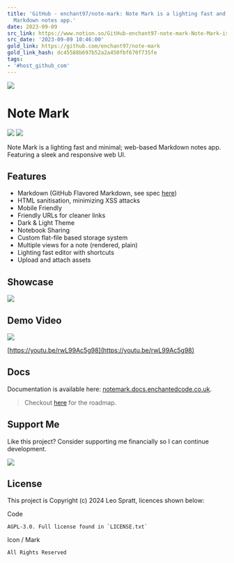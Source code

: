 ```yaml
---
title: 'GitHub - enchant97/note-mark: Note Mark is a lighting fast and minimal; web-based
  Markdown notes app.'
date: 2023-09-09
src_link: https://www.notion.so/GitHub-enchant97-note-mark-Note-Mark-is-a-lighting-fast-and-minimal-web-based-Markdown-notes-app-7b63b4b757cc4430afb2080ccac18077
src_date: '2023-09-09 10:46:00'
gold_link: https://github.com/enchant97/note-mark
gold_link_hash: dc45588b697b52a2a450fbf670f735fe
tags:
- '#host_github_com'
---
```


[![](/enchant97/note-mark/raw/main/frontend/public/icon.svg)](/enchant97/note-mark/blob/main/frontend/public/icon.svg)


Note Mark
=========


[![](https://camo.githubusercontent.com/230f0c02e2e4be265b30513e94c342a1769d566a42a4aabd983c3efbc76eab5a/68747470733a2f2f696d672e736869656c64732e696f2f6769746875622f6c6963656e73652f656e6368616e7439372f6e6f74652d6d61726b3f7374796c653d666c61742d737175617265)](https://camo.githubusercontent.com/230f0c02e2e4be265b30513e94c342a1769d566a42a4aabd983c3efbc76eab5a/68747470733a2f2f696d672e736869656c64732e696f2f6769746875622f6c6963656e73652f656e6368616e7439372f6e6f74652d6d61726b3f7374796c653d666c61742d737175617265)
[![](https://camo.githubusercontent.com/fa39f1ec8be857917fba1c07e9c8f1ff6a97026da12a79360d48910f79f4b984/68747470733a2f2f696d672e736869656c64732e696f2f6769746875622f762f72656c656173652f656e6368616e7439372f6e6f74652d6d61726b3f696e636c7564655f70726572656c6561736573266c6162656c3d6c617465737425323072656c65617365267374796c653d666c61742d737175617265)](https://camo.githubusercontent.com/fa39f1ec8be857917fba1c07e9c8f1ff6a97026da12a79360d48910f79f4b984/68747470733a2f2f696d672e736869656c64732e696f2f6769746875622f762f72656c656173652f656e6368616e7439372f6e6f74652d6d61726b3f696e636c7564655f70726572656c6561736573266c6162656c3d6c617465737425323072656c65617365267374796c653d666c61742d737175617265)


Note Mark is a lighting fast and minimal; web-based Markdown notes app. Featuring a sleek and responsive web UI.


Features
--------


* Markdown (GitHub Flavored Markdown, see spec [here](https://github.github.com/gfm/))
* HTML sanitisation, minimizing XSS attacks
* Mobile Friendly
* Friendly URLs for cleaner links
* Dark & Light Theme
* Notebook Sharing
* Custom flat-file based storage system
* Multiple views for a note (rendered, plain)
* Lighting fast editor with shortcuts
* Upload and attach assets


Showcase
--------


[![](/enchant97/note-mark/raw/main/site/static/preview.webp)](/enchant97/note-mark/blob/main/site/static/preview.webp)


Demo Video
----------


[![](https://camo.githubusercontent.com/435c15b077bb218e055c15f639f6c2ae1db9f6d7f1acc1eaaa558908cbf91771/68747470733a2f2f696d672e796f75747562652e636f6d2f76692f72774c39394163356739382f302e6a7067)](https://youtu.be/rwL99Ac5g98 "Demo Video")


[https://youtu.be/rwL99Ac5g98](https://youtu.be/rwL99Ac5g98)


Docs
----


Documentation is available here: [notemark.docs.enchantedcode.co.uk](https://notemark.docs.enchantedcode.co.uk/).



> Checkout [here](https://github.com/enchant97/note-mark/issues/47) for the roadmap.


Support Me
----------


Like this project? Consider supporting me financially so I can continue development.


[![](https://camo.githubusercontent.com/52867c19b7dfad6776f2d60ae248692873ae6bdcb9a3df2bfca2f1f2ffdfd15d/68747470733a2f2f63646e2e6275796d6561636f666665652e636f6d2f627574746f6e732f76322f64656661756c742d626c75652e706e67)](https://www.buymeacoffee.com/leospratt)


License
-------


This project is Copyright (c) 2024 Leo Spratt, licences shown below:


Code



```
AGPL-3.0. Full license found in `LICENSE.txt`

```

Icon / Mark



```
All Rights Reserved

```